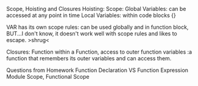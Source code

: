 Scope, Hoisting and Closures
Hoisting:
Scope:
  Global Variables: can be accessed at any point in time
  Local Variables:  within code blocks {}

  VAR has its own scope rules: can be used globally and in function block, BUT...I don't know, it doesn't work well with scope rules and likes to escape. >shrug<

Closures:
  Function within a Function, access to outer function variables
  :a function that remembers its outer variables and can access them.



  Questions from Homework
    Function Declaration VS Function Expression
    Module Scope, Functional Scope